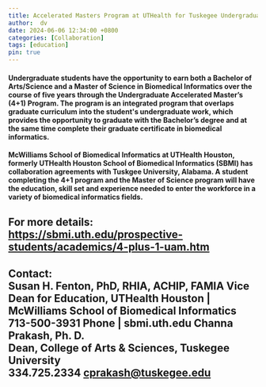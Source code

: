 ```yaml
---
title: Accelerated Masters Program at UTHealth for Tuskegee Undergraduates
author:  dv
date: 2024-06-06 12:34:00 +0800
categories: [Collaboration]
tags: [education]
pin: true
---
```

#### Undergraduate students have the opportunity to earn both a Bachelor of Arts/Science and a Master of Science in Biomedical Informatics over the course of five years through the Undergraduate Accelerated Master’s (4+1) Program. The program is an integrated program that overlaps graduate curriculum into the student's undergraduate work, which provides the opportunity to graduate with the Bachelor’s degree and at the same time complete their graduate certificate in biomedical informatics.
#### McWilliams School of Biomedical Informatics at UTHealth Houston, formerly UTHealth Houston School of Biomedical Informatics (SBMI) has collaboration agreements with Tuskgee University, Alabama. A student completing the 4+1 program and the Master of Science program will have the education, skill set and experience needed to enter the workforce in a variety of biomedical informatics fields. 

For more details: https://sbmi.uth.edu/prospective-students/academics/4-plus-1-uam.htm
---
Contact:  
Susan H. Fenton, PhD, RHIA, ACHIP, FAMIA
          Vice Dean for Education, UTHealth Houston | McWilliams School of Biomedical Informatics
          713-500-3931 Phone | sbmi.uth.edu
Channa Prakash, Ph. D.  
          Dean, College of Arts & Sciences, Tuskegee University  
          334.725.2334
          cprakash@tuskegee.edu
---

